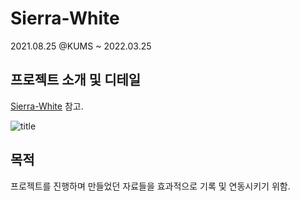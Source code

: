 # Sierra-White
2021.08.25 @KUMS ~ 2022.03.25

## 프로젝트 소개 및 디테일
[Sierra-White](https://tidal-daphne-7cf.notion.site/Sierra-White-f3becdd98dc94cc4a3be2c2e300312a0) 참고.

![title](https://user-images.githubusercontent.com/90170053/159237384-232dca32-5c0a-4b4c-ad7c-9c9e5ad46938.PNG)

## 목적
프로젝트를 진행하며 만들었던 자료들을 효과적으로 기록 및 연동시키기 위함.
